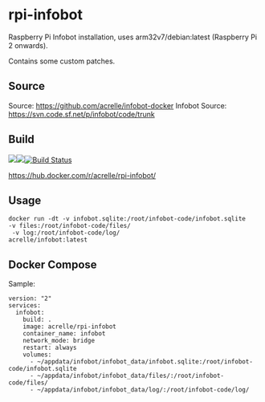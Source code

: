 # rpi-infobot

Raspberry Pi Infobot installation, uses arm32v7/debian:latest (Raspberry Pi 2 onwards).

Contains some custom patches.

## Source
Source: https://github.com/acrelle/infobot-docker
Infobot Source: https://svn.code.sf.net/p/infobot/code/trunk 

## Build 
[![](https://images.microbadger.com/badges/version/acrelle/rpi-infobot.svg)](https://microbadger.com/images/acrelle/rpi-infobot "Get your own version badge on microbadger.com")[![](https://images.microbadger.com/badges/image/acrelle/rpi-infobot.svg)](https://microbadger.com/images/acrelle/rpi-infobot "Get your own image badge on microbadger.com")[![Build Status](https://jenkins.relle.uk/buildStatus/icon?job=rpi-infobot)](https://jenkins.relle.uk/job/rpi-infobot)

https://hub.docker.com/r/acrelle/rpi-infobot/

## Usage

```
docker run -dt -v infobot.sqlite:/root/infobot-code/infobot.sqlite 
-v files:/root/infobot-code/files/
 -v log:/root/infobot-code/log/ 
acrelle/infobot:latest
```

## Docker Compose

Sample:

```
version: "2"
services:
  infobot:
    build: .
    image: acrelle/rpi-infobot
    container_name: infobot
    network_mode: bridge
    restart: always
    volumes:
      - ~/appdata/infobot/infobot_data/infobot.sqlite:/root/infobot-code/infobot.sqlite 
      - ~/appdata/infobot/infobot_data/files/:/root/infobot-code/files/ 
      - ~/appdata/infobot/infobot_data/log/:/root/infobot-code/log/
```
